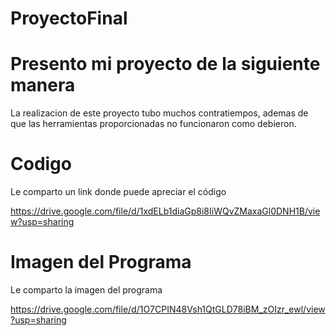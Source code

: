 # ProyectoFinal

# Presento mi proyecto de la siguiente manera

La realizacion de este proyecto tubo muchos contratiempos, ademas de que las herramientas proporcionadas no funcionaron como debieron.

# Codigo

Le comparto un link donde puede apreciar el código

https://drive.google.com/file/d/1xdELb1diaGp8i8IiWQvZMaxaGl0DNH1B/view?usp=sharing


# Imagen del Programa

Le comparto la imagen del programa

https://drive.google.com/file/d/1O7CPIN48Vsh1QtGLD78iBM_zOIzr_ewl/view?usp=sharing
